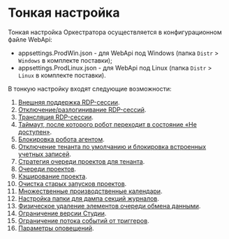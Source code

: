 # Тонкая настройка
Тонкая настройка Оркестратора осуществляется в конфигурационном файле WebApi:
* appsettings.ProdWin.json - для WebApi под Windows (папка `Distr` > `Windows` в комплекте поставки);
* appsettings.ProdLinux.json - для WebApi под Linux (папка `Distr` > `Linux` в комплекте поставки).

В тонкую настройку входят следующие возможности:
1. [Внешняя поддержка RDP-сессии](https://docs.primo-rpa.ru/primo-rpa/orchestrator/fine-tuning/rdp-sessions).
1. [Отключение/разлогинивание RDP-сессий](https://docs.primo-rpa.ru/primo-rpa/orchestrator/fine-tuning/disabling-rdp-sessions).
1. [Трансляция RDP-сессии](https://docs.primo-rpa.ru/primo-rpa/orchestrator/fine-tuning/broadcast-rdp-session).
1. [Таймаут, после которого робот переходит в состояние «Не доступен»](https://docs.primo-rpa.ru/primo-rpa/orchestrator/fine-tuning/robot-state).
1. [Блокировка робота агентом](https://docs.primo-rpa.ru/primo-rpa/orchestrator/fine-tuning/blocking-robot-by-agent).
1. [Отключение тенанта по умолчанию и блокировка встроенных учетных записей](https://docs.primo-rpa.ru/primo-rpa/orchestrator/fine-tuning/disable-default-tenant).
1. [Стратегия очереди проектов для тенанта](https://docs.primo-rpa.ru/primo-rpa/orchestrator/fine-tuning/project-queue-strategies-for-tenant).
1. [Очереди проектов](https://docs.primo-rpa.ru/primo-rpa/orchestrator/fine-tuning/project-queue).
1. [Кэширование проекта](https://docs.primo-rpa.ru/primo-rpa/orchestrator/fine-tuning/project-caching).
1. [Очистка старых запусков проектов](https://docs.primo-rpa.ru/primo-rpa/orchestrator/fine-tuning/setting-up-old-runs-cleaning).
1. [Множественные производственные календари](https://docs.primo-rpa.ru/primo-rpa/orchestrator/fine-tuning/multiple-production-calendars).
1. [Настройка папки для дампа секций журналов](https://docs.primo-rpa.ru/primo-rpa/orchestrator/fine-tuning/log-section-dump-folder).
1. [Физическое удаление элементов очереди обмена данными](https://docs.primo-rpa.ru/primo-rpa/orchestrator/fine-tuning/physic-removing-items).
1. [Ограничение версии Студии](https://docs.primo-rpa.ru/primo-rpa/orchestrator/fine-tuning/limit-studio-version).
1. [Ограничение потока событий от триггеров](https://docs.primo-rpa.ru/primo-rpa/orchestrator/fine-tuning/limit-thread-of-events-from-triggers).
1. [Параметры оповещений](https://docs.primo-rpa.ru/primo-rpa/orchestrator/fine-tuning/notification-settings).
